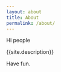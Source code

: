 ```yaml
---
layout: about
title: About
permalink: /about/
---
```


Hi people

{{site.description}}

Have fun.
